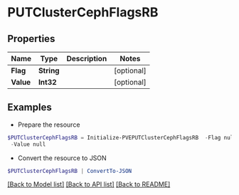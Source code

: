 # PUTClusterCephFlagsRB
## Properties

Name | Type | Description | Notes
------------ | ------------- | ------------- | -------------
**Flag** | **String** |  | [optional] 
**Value** | **Int32** |  | [optional] 

## Examples

- Prepare the resource
```powershell
$PUTClusterCephFlagsRB = Initialize-PVEPUTClusterCephFlagsRB  -Flag null `
 -Value null
```

- Convert the resource to JSON
```powershell
$PUTClusterCephFlagsRB | ConvertTo-JSON
```

[[Back to Model list]](../README.md#documentation-for-models) [[Back to API list]](../README.md#documentation-for-api-endpoints) [[Back to README]](../README.md)

